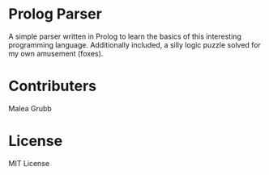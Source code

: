 # Prolog Parser

A simple parser written in Prolog to learn the basics of this 
interesting programming language. Additionally included, a silly logic puzzle
solved for my own amusement (foxes).

# Contributers

Malea Grubb

# License

MIT License
